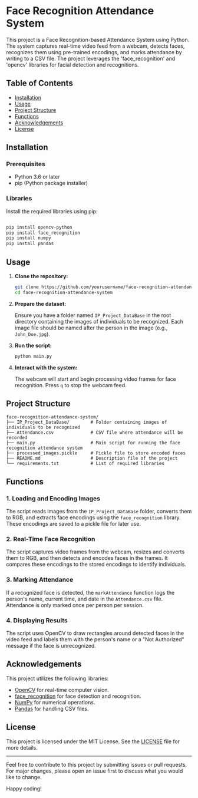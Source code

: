 <h1>Face Recognition Attendance System</h1>

This project is a Face Recognition-based Attendance System using Python. The system captures
real-time video feed from a webcam, detects faces, recognizes them using pre-trained encodings, 
and marks attendance by writing to a CSV file. The project leverages the 'face_recognition' and
'opencv' libraries for facial detection and recognitions.

## Table of Contents

- [Installation](#installation)
- [Usage](#usage)
- [Project Structure](#project-structure)
- [Functions](#functions)
- [Acknowledgements](#acknowledgements)
- [License](#license)


<h2>Installation</h2>
<h3>Prerequisites</h3>

* Python 3.6 or later<br>
* pip (Python package installer)

<h3>Libraries</h3>
Install the required libraries using pip:

``` bash

pip install opencv-python
pip install face_recognition
pip install numpy
pip install pandas
```

## Usage

1. **Clone the repository:**

    ```sh
    git clone https://github.com/yourusername/face-recognition-attendance-system.git
    cd face-recognition-attendance-system
    ```

2. **Prepare the dataset:**

    Ensure you have a folder named `IP_Project_DataBase` in the root directory containing the images of individuals to be recognized. Each image file should be named after the person in the image (e.g., `John_Doe.jpg`).

3. **Run the script:**

    ```sh
    python main.py
    ```

4. **Interact with the system:**

    The webcam will start and begin processing video frames for face recognition. Press `q` to stop the webcam feed.


## Project Structure

```plaintext
face-recognition-attendance-system/
├── IP_Project_DataBase/        # Folder containing images of individuals to be recognized
├── Attendance.csv              # CSV file where attendance will be recorded
├── main.py                     # Main script for running the face recognition attendance system
├── processed_images.pickle     # Pickle file to store encoded faces
├── README.md                   # Description file of the project
└── requirements.txt            # List of required libraries

```

## Functions

### 1. Loading and Encoding Images

The script reads images from the `IP_Project_DataBase` folder, converts them to RGB, and extracts face encodings using the `face_recognition` library. These encodings are saved to a pickle file for later use.

### 2. Real-Time Face Recognition

The script captures video frames from the webcam, resizes and converts them to RGB, and then detects and encodes faces in the frames. It compares these encodings to the stored encodings to identify individuals.

### 3. Marking Attendance

If a recognized face is detected, the `markAttendance` function logs the person's name, current time, and date in the `Attendance.csv` file. Attendance is only marked once per person per session.

### 4. Displaying Results

The script uses OpenCV to draw rectangles around detected faces in the video feed and labels them with the person's name or a "Not Authorized" message if the face is unrecognized.

## Acknowledgements

This project utilizes the following libraries:

- [OpenCV](https://opencv.org/) for real-time computer vision.
- [face_recognition](https://github.com/ageitgey/face_recognition) for face detection and recognition.
- [NumPy](https://numpy.org/) for numerical operations.
- [Pandas](https://pandas.pydata.org/) for handling CSV files.

## License

This project is licensed under the MIT License. See the [LICENSE](LICENSE) file for more details.

---

Feel free to contribute to this project by submitting issues or pull requests. For major changes, please open an issue first to discuss what you would like to change.

Happy coding!
